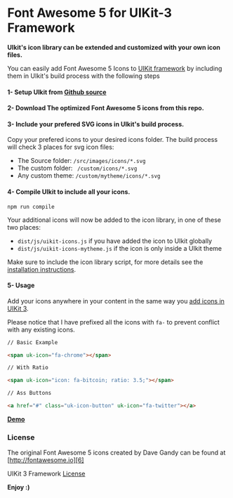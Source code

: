 Font Awesome 5 for UIKit-3 Framework
====

**UIkit's icon library can be extended and customized with your own icon files.**

You can easily add Font Awesome 5 Icons to [UIKit framework][4] by including them in UIkit's build process with the following steps

#### 1- Setup UIkit from [Github source][1]
#### 2- Download The optimized Font Awesome 5 icons from this repo.
#### 3- Include your prefered SVG icons in UIkit's build process.

Copy your prefered icons to your desired icons folder. The build process will check 3 places for svg icon files:
* The Source folder: ```/src/images/icons/*.svg```
* The custom folder: ``` /custom/icons/*.svg```
* Any custom theme: ```/custom/mytheme/icons/*.svg ```

#### 4- Compile UIkit to include all your icons.
```
npm run compile
```
Your additional icons will now be added to the icon library, in one of these two places:
* ```dist/js/uikit-icons.js``` if you have added the icon to UIkit globally
* ```dist/js/uikit-icons-mytheme.js``` if the icon is only inside a UIkit theme

Make sure to include the icon library script, for more details see the [installation instructions][2].

#### 5- Usage

Add your icons anywhere in your content in the same way you [add icons in UIKit 3][3].

Please notice that I have prefixed all the icons with ```fa-``` to prevent conflict with any existing icons.

```html
// Basic Example 

<span uk-icon="fa-chrome"></span> 
```
```html
// With Ratio 

<span uk-icon="icon: fa-bitcoin; ratio: 3.5;"></span>

```
```html
// Ass Buttons 

<a href="#" class="uk-icon-button" uk-icon="fa-twitter"></a>
```

**[Demo][5]**

### License
The original Font Awesome 5 icons created by Dave Gandy can be found at [http://fontawesome.io][6]

UIKit 3 Framework [License][7]


**Enjoy :)**

[1]: https://github.com/uikit/uikit
[2]: https://getuikit.com/docs/installation
[3]: https://getuikit.com/docs/icon
[4]: https://getuikit.com
[5]: https://taimurian.github.io/fa-icons-for-uikit3/
[6]: https://fontawesome.com/
[7]: https://github.com/uikit/uikit/blob/develop/LICENSE.md

